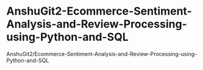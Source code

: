 # AnshuGit2-Ecommerce-Sentiment-Analysis-and-Review-Processing-using-Python-and-SQL
AnshuGit2/Ecommerce-Sentiment-Analysis-and-Review-Processing-using-Python-and-SQL
